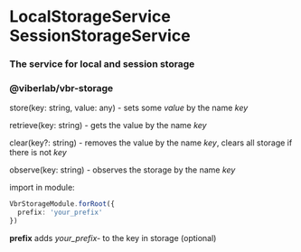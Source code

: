 # LocalStorageService SessionStorageService

### The service for local and session storage

### @viberlab/vbr-storage

store(key: string, value: any) - sets some *value* by the name *key*

retrieve(key: string) - gets the value by the name *key*

clear(key?: string) - removes the value by the name *key*, 
                      clears all storage if there is not *key*

observe(key: string) - observes the storage by the name *key*

import in module:

```typescript
VbrStorageModule.forRoot({
  prefix: 'your_prefix'
})
```
**prefix** adds *your_prefix-* to the key in storage (optional)